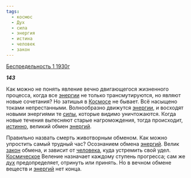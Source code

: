 ```yaml
---
tags:
  - космос
  - Дух
  - сила
  - энергия
  - истина
  - человек
  - закон
---
```

[Беспредельность 1 1930г](https://127.0.0.1:4002/agni/1930)

___143___

Как можно не понять явление вечно двигающегося жизненного процесса, когда все [энергии](../../../tags/#[энергия](../../../tags/#энергия)) не только трансмутируются, но являют новые сочетания? Но затишья в [Космосе](../../../tags/#космос) не бывает. Всё насыщено токами непрестанными. Волнообразно движутся [энергии](../../../tags/#[энергия](../../../tags/#энергия)), и восходят новыми энергиями те [силы](../../../tags/#сила), которые видимо уничтожаются. Когда новые течения вытесняют старые нагромождения, тогда происходит, [истинно](../../../tags/#истина), великий обмен [энергий](../../../tags/#энергия).   

Правильно назвать смерть животворным обменом. Как можно упростить самый трудный час? Осознанием обмена [энергий](../../../tags/#энергия). Велик [закон](../../../tags/#закон) обмена, и зависит от [человека](../../../tags/#человек), куда устремить свой удел. [Космическое](../../../tags/#космос) Веление назначает каждому ступень прогресса; сам же [дух](../../../tags/#Дух) предопределяет, отринуть или принять. Но в вечном обмене веществ и [энергий](../../../tags/#энергия) нет конца.
